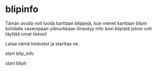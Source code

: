 # blipinfo

Tämän avulla voit luoda karttaan blippejä, kun menet karttaan blipin kohdalle vasempaan ylänurkkaan ilmestyy info boxi blipistä johon voit täyttää omat tietosi!

Lataa nämä tiedostot ja starttaa ne.

start blip_info

start blipit

